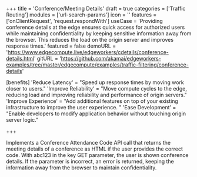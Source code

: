 +++
title = 'Conference/Meeting Details'
draft = true
categories = ['Traffic Routing']
modules = ['url-search-params']
icon = ''
features = ['onClientRequest', 'request.respondWith']
useCase = 'Providing conference details at the edge ensures quick access for authorized users while maintaining confidentiality by keeping sensitive information away from the browser. This reduces the load on the origin server and improves response times.'
featured = false
demoURL = 'https://www.edgecompute.live/edgeworkers/cdetails/conference-details.html'
gitURL = 'https://github.com/akamai/edgeworkers-examples/tree/master/edgecompute/examples/traffic-filtering/conference-details'

[benefits]
	'Reduce Latency' = "Speed up response times by moving work closer to users."
	'Improve Reliability' = "Move compute cycles to the edge, reducing load and improving reliability and performance of origin servers."
	'Improve Experience' = "Add additional features on top of your existing infrastructure to improve the user experience. "
	'Ease Development' = "Enable developers to modify application behavior without touching origin server logic."

+++

Implements a Conference Attendance Code API call that returns the meeting details of a conference as HTML if the user provides the correct code. With abc123 in the key GET parameter, the user is shown conference details. If the parameter is incorrect, an error is returned, keeping the information away from the browser to maintain confidentiality.
